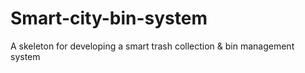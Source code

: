 # Smart-city-bin-system
A skeleton for developing a smart trash collection &amp; bin management system
